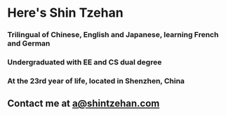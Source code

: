 # Here's Shin Tzehan

### Trilingual of Chinese, English and Japanese, learning French and German
### Undergraduated with EE and CS dual degree
### At the 23rd year of life, located in Shenzhen, China
## Contact me at <a@shintzehan.com>
